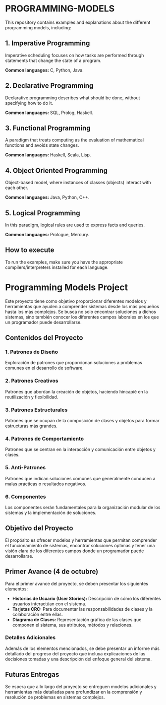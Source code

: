# PROGRAMMING-MODELS


This repository contains examples and explanations about the different programming models, including:

## 1. Imperative Programming

Imperative scheduling focuses on how tasks are performed through statements that change the state of a program.

**Common languages:** C, Python, Java.

## 2. Declarative Programming

Declarative programming describes what should be done, without specifying how to do it.

**Common languages:** SQL, Prolog, Haskell.

## 3. Functional Programming

A paradigm that treats computing as the evaluation of mathematical functions and avoids state changes.

**Common languages:** Haskell, Scala, Lisp.

## 4. Object Oriented Programming

Object-based model, where instances of classes (objects) interact with each other.

**Common languages:** Java, Python, C++.

## 5. Logical Programming

In this paradigm, logical rules are used to express facts and queries.

**Common languages:** Prologue, Mercury.

## How to execute

To run the examples, make sure you have the appropriate compilers/interpreters installed for each language.

# Programming Models Project

Este proyecto tiene como objetivo proporcionar diferentes modelos y herramientas que ayuden a comprender sistemas desde los más pequeños hasta los más complejos. Se busca no solo encontrar soluciones a dichos sistemas, sino también conocer los diferentes campos laborales en los que un programador puede desarrollarse.

## Contenidos del Proyecto

### 1. Patrones de Diseño
Exploración de patrones que proporcionan soluciones a problemas comunes en el desarrollo de software.

### 2. Patrones Creativos
Patrones que abordan la creación de objetos, haciendo hincapié en la reutilización y flexibilidad.

### 3. Patrones Estructurales
Patrones que se ocupan de la composición de clases y objetos para formar estructuras más grandes.

### 4. Patrones de Comportamiento
Patrones que se centran en la interacción y comunicación entre objetos y clases.

### 5. Anti-Patrones
Patrones que indican soluciones comunes que generalmente conducen a malas prácticas o resultados negativos.

### 6. Componentes
Los componentes serán fundamentales para la organización modular de los sistemas y la implementación de soluciones.

## Objetivo del Proyecto
El propósito es ofrecer modelos y herramientas que permitan comprender el funcionamiento de sistemas, encontrar soluciones óptimas y tener una visión clara de los diferentes campos donde un programador puede desarrollarse.

## Primer Avance (4 de octubre)
Para el primer avance del proyecto, se deben presentar los siguientes elementos:

- **Historias de Usuario (User Stories):** Descripción de cómo los diferentes usuarios interactúan con el sistema.
- **Tarjetas CRC:** Para documentar las responsabilidades de clases y la colaboración entre ellas.
- **Diagrama de Clases:** Representación gráfica de las clases que componen el sistema, sus atributos, métodos y relaciones.

### Detalles Adicionales
Además de los elementos mencionados, se debe presentar un informe más detallado del progreso del proyecto que incluya explicaciones de las decisiones tomadas y una descripción del enfoque general del sistema.

## Futuras Entregas
Se espera que a lo largo del proyecto se entreguen modelos adicionales y herramientas más detalladas para profundizar en la comprensión y resolución de problemas en sistemas complejos.

